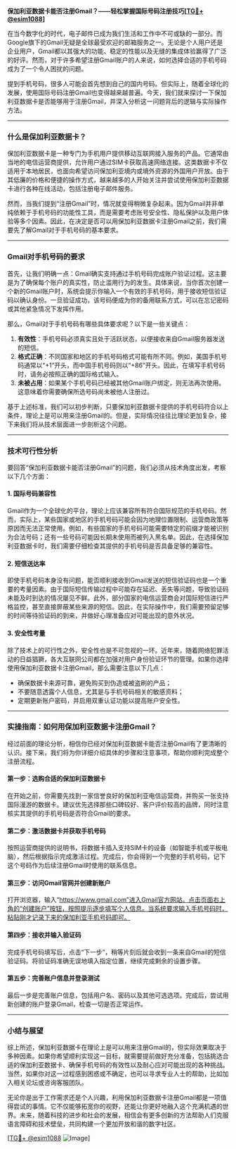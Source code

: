 **保加利亚数据卡能否注册Gmail？——轻松掌握国际号码注册技巧[[TG💪+ @esim1088](https://t.me/s/esim1088)]**

在当今数字化的时代，电子邮件已成为我们生活和工作中不可或缺的一部分。而Google旗下的Gmail无疑是全球最受欢迎的邮箱服务之一。无论是个人用户还是企业用户，Gmail都以其强大的功能、稳定的性能以及无缝的集成体验赢得了广泛的好评。然而，对于许多希望注册Gmail账户的人来说，如何选择合适的手机号码成为了一个令人困扰的问题。

提到手机号码，很多人可能会首先想到自己的国内号码。但实际上，随着全球化的发展，使用国际号码注册Gmail也变得越来越普遍。今天，我们就来探讨一下保加利亚数据卡是否能够用于注册Gmail，并深入分析这一问题背后的逻辑与实际操作方法。

---

### 什么是保加利亚数据卡？

保加利亚数据卡是一种专门为手机用户提供移动互联网接入服务的产品。它通常由当地的电信运营商提供，允许用户通过SIM卡获取高速网络连接。这类数据卡不仅适用于本地居民，也面向希望访问保加利亚境内或境外资源的外国用户开放。由于其低廉的价格和便捷的操作方式，越来越多的人开始关注并尝试使用保加利亚数据卡进行各种在线活动，包括注册电子邮件服务。

然而，当我们提到“注册Gmail”时，情况就变得稍微复杂起来。因为Gmail并非单纯依赖于手机号码的功能性工具，而是需要考虑账号安全性、隐私保护以及用户体验等多个因素。因此，在决定是否可以用保加利亚数据卡注册Gmail之前，我们需要先了解Gmail对于手机号码的基本要求。

---

### Gmail对手机号码的要求

首先，让我们明确一点：Gmail确实支持通过手机号码完成账户验证过程。这主要是为了确保每个账户的真实性，防止滥用行为的发生。具体来说，当你首次创建一个新的Gmail账户时，系统会提示你输入一个有效的手机号码，用于接收短信验证码以确认身份。一旦验证成功，该号码便成为你的备用联系方式，可以在忘记密码或其他紧急情况下发挥作用。

那么，Gmail对于手机号码有哪些具体要求呢？以下是一些关键点：

1. **有效性**：手机号码必须真实且处于活跃状态，以便接收来自Gmail服务器发送的短信。
2. **格式正确**：不同国家和地区的手机号码格式可能有所不同。例如，美国手机号码通常以“+1”开头，而中国手机号码则以“+86”开头。因此，在填写手机号码时，请务必按照正确的国际格式输入。
3. **未被占用**：如果某个手机号码已经被其他Gmail账户绑定，则无法再次使用。这意味着你需要确保所选号码尚未被他人注册过。

基于上述标准，我们可以初步判断，只要保加利亚数据卡提供的手机号码符合以上条件，理论上是可以用来注册Gmail的。但是，实际情况往往比理论更加复杂，接下来我们将从技术层面进一步剖析这个问题。

---

### 技术可行性分析

要回答“保加利亚数据卡能否注册Gmail”的问题，我们必须从技术角度出发，考察以下几个方面：

#### 1. 国际号码兼容性
Gmail作为一个全球化的平台，理论上应该兼容所有符合国际规范的手机号码。然而，实际上，某些国家或地区的手机号码可能会因为地理位置限制、运营商政策等原因而无法正常使用。例如，有些国家的手机号码可能需要特定的前缀才能被识别为合法号码；还有一些号码可能因长期未使用而被列入黑名单。因此，在选择保加利亚数据卡时，我们需要仔细检查其提供的手机号码是否具备足够的兼容性。

#### 2. 短信送达率
即使手机号码本身没有问题，能否顺利接收到Gmail发送的短信验证码也是一个重要的考量因素。由于国际短信传输过程中可能存在延迟、丢失等问题，导致验证码未能及时到达的情况屡见不鲜。此外，部分国家的电信运营商会对国际短信进行严格监控，甚至直接屏蔽某些来源的短信。因此，在实际操作中，我们需要预留足够的时间等待验证码的到来，并做好心理准备应对可能出现的意外状况。

#### 3. 安全性考量
除了技术上的可行性之外，安全性也是不可忽视的一环。近年来，随着网络犯罪活动的日益猖獗，各大互联网公司都在加强对用户身份验证环节的管理。如果你选择使用保加利亚数据卡注册Gmail，那么需要注意以下几点：
- 确保数据卡来源可靠，避免购买到伪造或被盗刷的产品；
- 不要随意透露个人信息，尤其是与手机号码相关的敏感资料；
- 定期更新账户密码，并启用双重认证功能以提高账户安全性。

---

### 实操指南：如何用保加利亚数据卡注册Gmail？

经过前面的理论分析，相信你已经对保加利亚数据卡能否注册Gmail有了更清晰的认识。接下来，我们将为你详细介绍具体的步骤和注意事项，帮助你顺利完成整个注册流程。

#### 第一步：选购合适的保加利亚数据卡
在开始之前，你需要先找到一家信誉良好的保加利亚电信运营商，并购买一张支持国际漫游的数据卡。建议优先选择那些口碑较好、客户评价较高的品牌，同时注意核实其提供的手机号码是否符合Gmail的要求。

#### 第二步：激活数据卡并获取手机号码
按照运营商提供的说明书，将数据卡插入支持SIM卡的设备（如智能手机或平板电脑），然后根据指示完成激活过程。完成后，你会得到一个完整的手机号码，记下这个号码作为后续注册Gmail时使用的联系信息。

#### 第三步：访问Gmail官网并创建新账户
打开浏览器，输入“https://www.gmail.com”进入Gmail官方网站。点击页面右上角的“创建账户”按钮，按照提示逐步填写个人信息。当系统要求输入手机号码时，粘贴刚才记录下来的保加利亚手机号码即可。

#### 第四步：接收并输入验证码
完成手机号码填写后，点击“下一步”，稍等片刻后就会收到一条来自Gmail的短信验证码。将验证码准确无误地填入指定位置，继续完成剩余的设置步骤。

#### 第五步：完善账户信息并登录测试
最后一步是完善账户信息，包括用户名、密码以及其他可选选项。完成后，尝试用新创建的账户登录Gmail，检查一切是否正常运作。

---

### 小结与展望

综上所述，保加利亚数据卡在理论上是可以用来注册Gmail的，但实际效果取决于多种因素。如果你希望顺利实现这一目标，就需要提前做好充分准备，包括挑选合适的保加利亚数据卡、确保手机号码的有效性以及耐心应对可能出现的各种挑战。当然，如果你对这一过程感到困惑或不确定，也可以寻求专业人士的帮助，比如加入相关论坛或咨询客服团队。

无论你是出于工作需求还是个人兴趣，利用保加利亚数据卡注册Gmail都是一项值得尝试的事情。它不仅能够拓宽你的视野，还能让你更好地融入这个充满机遇的世界。未来，随着科技的进步和社会的发展，相信会有更多创新的方法帮助人们克服语言障碍和技术壁垒，共同构建一个更加开放和谐的数字社区。

[[TG💪+ @esim1088](https://t.me/s/esim1088) ![Image](https://i.postimg.cc/4NQfJmqS/Snipaste-2025-05-13-00-14-12.png)]